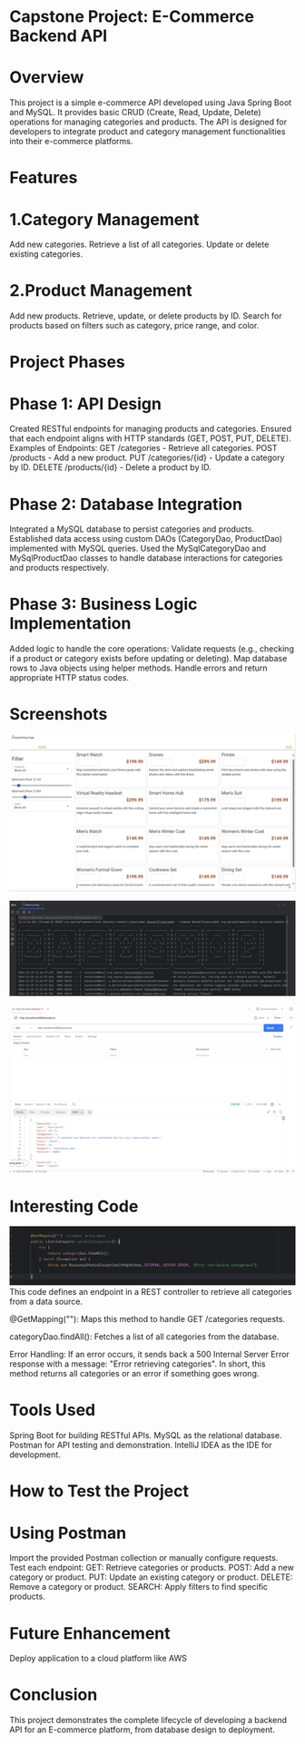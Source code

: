 # Capstone Project: E-Commerce Backend API
# Overview

This project is a simple e-commerce API developed using Java Spring Boot and MySQL. It provides basic CRUD (Create, Read, Update, Delete) operations for managing categories and products. The API is designed for developers to integrate product and category management functionalities into their e-commerce platforms.

# Features

# 1.Category Management
Add new categories.
Retrieve a list of all categories.
Update or delete existing categories.

# 2.Product Management
Add new products.
Retrieve, update, or delete products by ID.
Search for products based on filters such as category, price range, and color.

# Project Phases
# Phase 1: API Design
Created RESTful endpoints for managing products and categories.
Ensured that each endpoint aligns with HTTP standards (GET, POST, PUT, DELETE).
Examples of Endpoints:
GET /categories - Retrieve all categories.
POST /products - Add a new product.
PUT /categories/{id} - Update a category by ID.
DELETE /products/{id} - Delete a product by ID.

# Phase 2: Database Integration
Integrated a MySQL database to persist categories and products.
Established data access using custom DAOs (CategoryDao, ProductDao) implemented with MySQL queries.
Used the MySqlCategoryDao and MySqlProductDao classes to handle database interactions for categories and products respectively.

# Phase 3: Business Logic Implementation
Added logic to handle the core operations:
Validate requests (e.g., checking if a product or category exists before updating or deleting).
Map database rows to Java objects using helper methods.
Handle errors and return appropriate HTTP status codes.

# Screenshots
![FilterScreen.png](..%2F..%2F..%2F..%2F..%2Fimages%2FFilterScreen.png)

![MainMenuScreen.png](..%2F..%2F..%2F..%2F..%2Fimages%2FMainMenuScreen.png)

![TestingEndpoints.png](..%2F..%2F..%2F..%2F..%2Fimages%2FTestingEndpoints.png)

# Interesting Code
![InterestingCode.png](..%2F..%2F..%2F..%2F..%2Fimages%2FInterestingCode.png)
This code defines an endpoint in a REST controller to retrieve all categories from a data source.

@GetMapping(""): Maps this method to handle GET /categories requests.

categoryDao.findAll(): Fetches a list of all categories from the database.

Error Handling: If an error occurs, it sends back a 500 Internal Server Error response with a message: "Error retrieving categories".
In short, this method returns all categories or an error if something goes wrong.

# Tools Used
Spring Boot for building RESTful APIs.
MySQL as the relational database.
Postman for API testing and demonstration.
IntelliJ IDEA as the IDE for development.

# How to Test the Project
# Using Postman
Import the provided Postman collection or manually configure requests.
Test each endpoint:
GET: Retrieve categories or products.
POST: Add a new category or product.
PUT: Update an existing category or product.
DELETE: Remove a category or product.
SEARCH: Apply filters to find specific products.

# Future Enhancement
Deploy application to a cloud platform like AWS

# Conclusion
This project demonstrates the complete lifecycle of developing a backend API for an E-commerce platform, from database design to deployment.  
